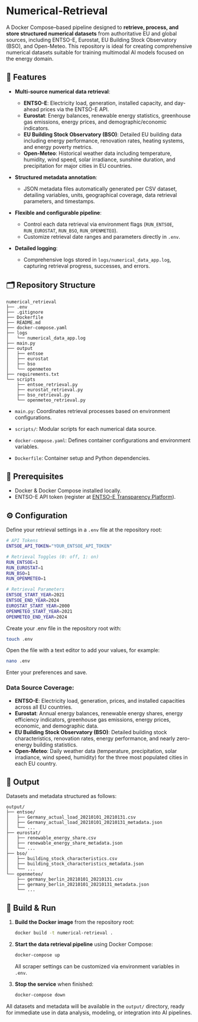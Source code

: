 # Numerical-Retrieval

A Docker Compose–based pipeline designed to **retrieve, process, and store structured numerical datasets** from authoritative EU and global sources, including ENTSO-E, Eurostat, EU Building Stock Observatory (BSO), and Open-Meteo. This repository is ideal for creating comprehensive numerical datasets suitable for training multimodal AI models focused on the energy domain.

## 🚀 Features

- **Multi-source numerical data retrieval**:
  - **ENTSO-E**: Electricity load, generation, installed capacity, and day-ahead prices via the ENTSO-E API.
  - **Eurostat**: Energy balances, renewable energy statistics, greenhouse gas emissions, energy prices, and demographic/economic indicators.
  - **EU Building Stock Observatory (BSO)**: Detailed EU building data including energy performance, renovation rates, heating systems, and energy poverty metrics.
  - **Open-Meteo**: Historical weather data including temperature, humidity, wind speed, solar irradiance, sunshine duration, and precipitation for major cities in EU countries.

- **Structured metadata annotation**:
  - JSON metadata files automatically generated per CSV dataset, detailing variables, units, geographical coverage, data retrieval parameters, and timestamps.

- **Flexible and configurable pipeline**:
  - Control each data retrieval via environment flags (`RUN_ENTSOE`, `RUN_EUROSTAT`, `RUN_BSO`, `RUN_OPENMETEO`).
  - Customize retrieval date ranges and parameters directly in `.env`.

- **Detailed logging**:
  - Comprehensive logs stored in `logs/numerical_data_app.log`, capturing retrieval progress, successes, and errors.

## 🗂 Repository Structure

```text
numerical_retrieval
├── .env
├── .gitignore
├── Dockerfile
├── README.md
├── docker-compose.yaml
├── logs
│   └── numerical_data_app.log
├── main.py
├── output
│   ├── entsoe
│   ├── eurostat
│   ├── bso
│   └── openmeteo
├── requirements.txt
└── scripts
    ├── entsoe_retrieval.py
    ├── eurostat_retrieval.py
    ├── bso_retrieval.py
    └── openmeteo_retrieval.py
```

- `main.py`: Coordinates retrieval processes based on environment configurations.

- `scripts/`: Modular scripts for each numerical data source.

- `docker-compose.yaml`: Defines container configurations and environment variables.

- `Dockerfile`: Container setup and Python dependencies.

## 🔧 Prerequisites

- Docker & Docker Compose installed locally.
- ENTSO-E API token (register at [ENTSO-E Transparency Platform](https://transparency.entsoe.eu/)).

## ⚙️ Configuration

Define your retrieval settings in a `.env` file at the repository root:

```bash
# API Tokens
ENTSOE_API_TOKEN="YOUR_ENTSOE_API_TOKEN"

# Retrieval Toggles (0: off, 1: on)
RUN_ENTSOE=1
RUN_EUROSTAT=1
RUN_BSO=1
RUN_OPENMETEO=1

# Retrieval Parameters
ENTSOE_START_YEAR=2021
ENTSOE_END_YEAR=2024
EUROSTAT_START_YEAR=2000
OPENMETEO_START_YEAR=2021
OPENMETEO_END_YEAR=2024
```

Create your .env file in the repository root with:

```bash
touch .env
```

Open the file with a text editor to add your values, for example:

```bash
nano .env
```

Enter your preferences and save.

### Data Source Coverage:

- **ENTSO-E**: Electricity load, generation, prices, and installed capacities across all EU countries.
- **Eurostat**: Annual energy balances, renewable energy shares, energy efficiency indicators, greenhouse gas emissions, energy prices, economic, and demographic data.
- **EU Building Stock Observatory (BSO)**: Detailed building stock characteristics, renovation rates, energy performance, and nearly zero-energy building statistics.
- **Open-Meteo**: Daily weather data (temperature, precipitation, solar irradiance, wind speed, humidity) for the three most populated cities in each EU country.

## 📂 Output

Datasets and metadata structured as follows:

```text
output/
├── entsoe/
│   ├── Germany_actual_load_20210101_20210131.csv
│   ├── Germany_actual_load_20210101_20210131_metadata.json
│   └── ...
├── eurostat/
│   ├── renewable_energy_share.csv
│   ├── renewable_energy_share_metadata.json
│   └── ...
├── bso/
│   ├── building_stock_characteristics.csv
│   ├── building_stock_characteristics_metadata.json
│   └── ...
└── openmeteo/
    ├── germany_berlin_20210101_20210131.csv
    ├── germany_berlin_20210101_20210131_metadata.json
    └── ...
```

## 🐳 Build & Run

1. **Build the Docker image** from the repository root:

   ```bash
   docker build -t numerical-retrieval .
   ```

2. **Start the data retrieval pipeline** using Docker Compose:

   ```bash
   docker-compose up
   ```

   All scraper settings can be customized via environment variables in `.env`.

3. **Stop the service** when finished:

   ```bash
   docker-compose down
   ```

All datasets and metadata will be available in the `output/` directory, ready for immediate use in data analysis, modeling, or integration into AI pipelines.


